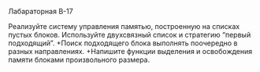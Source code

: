 Лабараторная B-17

Реализуйте систему управления памятью, построенную на списках пустых блоков. Используйте
двухсвязный список и стратегию “первый подходящий”. 
+Поиск подходящего блока выполнять поочередно в разных направлениях.
+Напишите функции выделения и освобождения памяти блоками произвольного размера.
